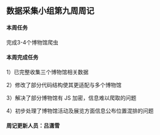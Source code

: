 ## 数据采集小组第九周周记

#### 本周任务

完成3-4个博物馆爬虫

#### 本周完成任务

1）已完整收集三个博物馆相关数据

2）修改了部分代码结构使其更适配与多个博物馆

3）解决了部分博物馆有 JS 加密，信息难以爬取的问题

4）初步处理了博物馆活动及展览方面信息公布位置混排的问题

#### 周记更新人员：吕潇雪
